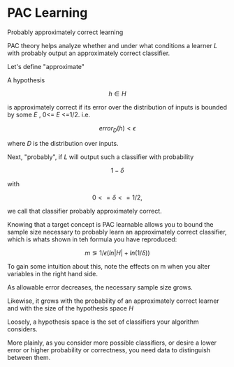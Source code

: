 # PAC Learning
Probably approximately correct learning

PAC theory helps analyze whether and under what conditions a learner *L* with probably output an approximately correct classifier.

Let's define "approximate"

A hypothesis

$$
h \in H
$$

is approximately correct if its error over the distribution of inputs is bounded by some *E* , 0<= *E* <=1/2. i.e. 

$$
error_D(h) < ϵ
$$

where *D* is the distribution over inputs.


Next, "probably", if *L* will output such a classifier with probability

$$
1 - δ
$$

with

$$
0 <= δ <= 1/2,
$$

we call that classifier probably approximately correct.

Knowing that a target concept is PAC learnable allows you to bound the sample size necessary to probably learn an approximately correct classifier, which is whats shown in teh formula you have reproduced:

$$
m ⋝ 1/ϵ(ln|H| + ln(1/δ))
$$

To gain some intuition about this, note the effects on m when you alter variables in the right hand side.

As allowable error decreases, the necessary sample size grows.

Likewise, it grows with the probability of an approximately correct learner and with the size of the hypothesis space *H*

Loosely, a hypothesis space is the set of classifiers your algorithm considers.

More plainly, as you consider more possible classifiers, or desire a lower error or higher probability or correctness, you need data to distinguish between them.
